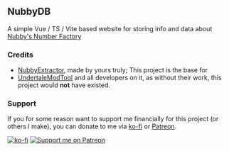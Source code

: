 ## NubbyDB

A simple Vue / TS / Vite based website for storing info and data about [Nubby's Number Factory](https://store.steampowered.com/app/3191030/Nubbys_Number_Factory/)

### Credits

- [NubbyExtractor](https://github.com/FromDarkHell/NubbyExtractor), made by yours truly; This project is the base for 
- [UndertaleModTool](https://github.com/UnderminersTeam/UndertaleModTool) and all developers on it, as without their work, this project would **not** have existed.

### Support

If you for some reason want to support me financially for this project (or others I make), you can donate to me via [ko-fi](https://ko-fi.com/fromdarkhell) or [Patreon](https://patreon.com/fromdarkhell).

[![ko-fi](https://ko-fi.com/img/githubbutton_sm.svg)](https://ko-fi.com/O4O44GLCD) [![Support me on Patreon](https://img.shields.io/endpoint.svg?url=https%3A%2F%2Fshieldsio-patreon.vercel.app%2Fapi%3Fusername%3Dfromdarkhell%26type%3Dpatrons&style=for-the-badge)](https://patreon.com/fromdarkhell)
